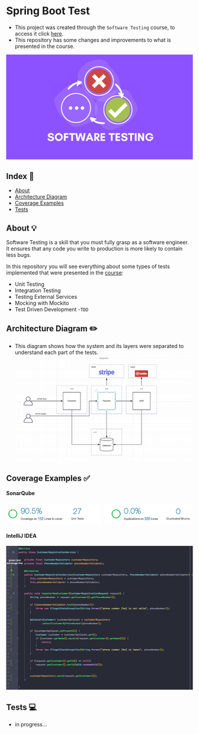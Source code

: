 # Spring Boot Test

- This project was created through the `Software Testing` course, to access it click [here](https://amigoscode.com/courses/software-testing).
- This repository has some changes and improvements to what is presented in the course.

![banner-course](src/main/resources/prints/software-testing-banner.png)

## Index :pushpin:
- [About](#about) 
- [Architecture Diagram](#architecture)
- [Coverage Examples](#coverage)
- [Tests](#tests)

## About <a name="about"></a> :bulb:

Software Testing is a skill that you must fully grasp as a software engineer. It ensures that any code you write to production is more likely to contain less bugs.

In this repository you will see everything about some types of tests implemented that were presented in the [course](https://amigoscode.com/courses/software-testing):
- Unit Testing
- Integration Testing
- Testing External Services
- Mocking with Mockito
- Test Driven Development -`TDD`

## Architecture Diagram <a name="architecture"></a> :pencil2:

- This diagram shows how the system and its layers were separated to understand each part of the tests.
![architecture](src/main/resources/prints/architecture-diagram.png)

## Coverage Examples <a name="coverage"></a> :white_check_mark:

#### SonarQube
![sonarqube](src/main/resources/prints/sonarqube-report.png)

#### IntelliJ IDEA
![sonarqube](src/main/resources/prints/green-test-coverage-line.png)

## Tests <a name="tests"></a> :computer:

- in progress...